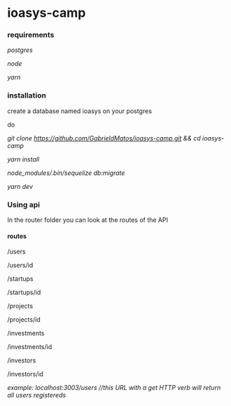 # ioasys-camp


### requirements

*postgres*

*node*

*yarn*


### installation


create a database named ioasys on your postgres

do

*git clone https://github.com/GabrieldMatos/ioasys-camp.git && cd ioasys-camp*

*yarn install*

*node_modules/.bin/sequelize db:migrate*

*yarn dev*

### Using api

In the router folder you can look at the routes of the API

#### routes

/users

/users/id

/startups

/startups/id

/projects

/projects/id

/investments

/investments/id

/investors

/investors/id

*example: localhost:3003/users //this URL with a get HTTP verb will return all users registereds*





